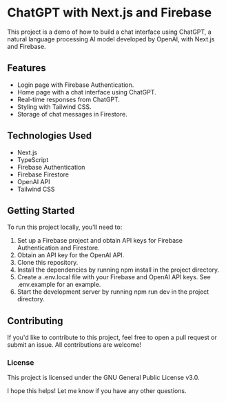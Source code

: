 # ChatGPT with Next.js and Firebase

This project is a demo of how to build a chat interface using ChatGPT, a natural language processing AI model developed by OpenAI, with Next.js and Firebase.

## Features

- Login page with Firebase Authentication.
- Home page with a chat interface using ChatGPT.
- Real-time responses from ChatGPT.
- Styling with Tailwind CSS.
- Storage of chat messages in Firestore.

## Technologies Used

- Next.js
- TypeScript
- Firebase Authentication
- Firebase Firestore
- OpenAI API
- Tailwind CSS

## Getting Started

To run this project locally, you'll need to:

1. Set up a Firebase project and obtain API keys for Firebase Authentication and Firestore.
2. Obtain an API key for the OpenAI API.
3. Clone this repository.
4. Install the dependencies by running npm install in the project directory.
5. Create a .env.local file with your Firebase and OpenAI API keys. See .env.example for an example.
6. Start the development server by running npm run dev in the project directory.

## Contributing

If you'd like to contribute to this project, feel free to open a pull request or submit an issue. All contributions are welcome!

### License

This project is licensed under the GNU General Public License v3.0.

I hope this helps! Let me know if you have any other questions.
